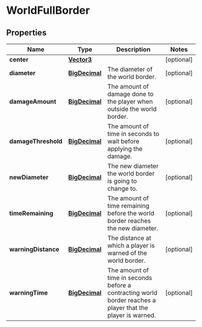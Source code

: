 
# WorldFullBorder

## Properties
Name | Type | Description | Notes
------------ | ------------- | ------------- | -------------
**center** | [**Vector3**](Vector3.md) |  |  [optional]
**diameter** | [**BigDecimal**](BigDecimal.md) | The diameter of the world border. |  [optional]
**damageAmount** | [**BigDecimal**](BigDecimal.md) | The amount of damage done to the player when outside the world border. |  [optional]
**damageThreshold** | [**BigDecimal**](BigDecimal.md) | The amount of time in seconds to wait before applying the damage. |  [optional]
**newDiameter** | [**BigDecimal**](BigDecimal.md) | The new diameter the world border is going to change to. |  [optional]
**timeRemaining** | [**BigDecimal**](BigDecimal.md) | The amount of time remaining before the world border reaches the new diameter. |  [optional]
**warningDistance** | [**BigDecimal**](BigDecimal.md) | The distance at which a player is warned of the world border. |  [optional]
**warningTime** | [**BigDecimal**](BigDecimal.md) | The amount of time in seconds before a contracting world border reaches a player that the player is warned. |  [optional]



